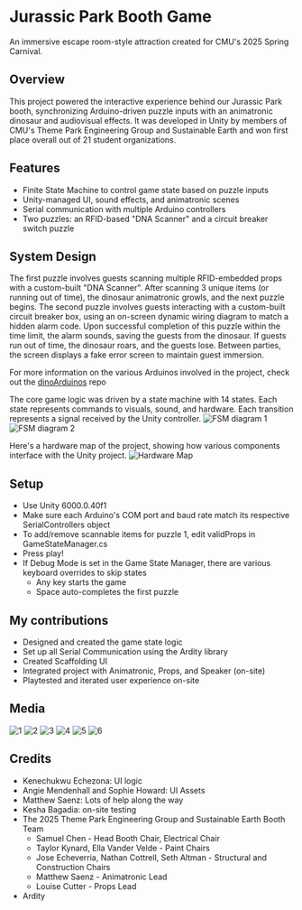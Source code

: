 
# Jurassic Park Booth Game
An immersive escape room-style attraction created for CMU's 2025 Spring Carnival.

## Overview
This project powered the interactive experience behind our Jurassic Park booth, synchronizing Arduino-driven puzzle inputs with an animatronic dinosaur and audiovisual effects. It was developed in Unity by members of CMU's Theme Park Engineering Group and Sustainable Earth and won first place overall out of 21 student organizations.

## Features
- Finite State Machine to control game state based on puzzle inputs
- Unity-managed UI, sound effects, and animatronic scenes
- Serial communication with multiple Arduino controllers
- Two puzzles: an RFID-based "DNA Scanner" and a circuit breaker switch puzzle

## System Design
The first puzzle involves guests scanning multiple RFID-embedded props with a custom-built "DNA Scanner". After scanning 3 unique items (or running out of time), the dinosaur animatronic growls, and the next puzzle begins. The second puzzle involves guests interacting with a custom-built circuit breaker box, using an on-screen dynamic wiring diagram to match a hidden alarm code. Upon successful completion of this puzzle within the time limit, the alarm sounds, saving the guests from the dinosaur. If guests run out of time, the dinosaur roars, and the guests lose. Between parties, the screen displays a fake error screen to maintain guest immersion.

For more information on the various Arduinos involved in the project, check out the [dinoArduinos](github.com/p0nk0/DinoArduinos) repo

The core game logic was driven by a state machine with 14 states. Each state represents commands to visuals, sound, and hardware. Each transition represents a signal received by the Unity controller.
![FSM diagram 1](Images/FSM1.jpg)
![FSM diagram 2](Images/FSM2.jpg)

Here's a hardware map of the project, showing how various components interface with the Unity project.
![Hardware Map](Images/Map.jpg)

## Setup
- Use Unity 6000.0.40f1
- Make sure each Arduino's COM port and baud rate match its respective SerialControllers object
- To add/remove scannable items for puzzle 1, edit validProps in GameStateManager.cs
- Press play!
- If Debug Mode is set in the Game State Manager, there are various keyboard overrides to skip states
  - Any key starts the game
  - Space auto-completes the first puzzle

## My contributions
- Designed and created the game state logic
- Set up all Serial Communication using the Ardity library
- Created Scaffolding UI
- Integrated project with Animatronic, Props, and Speaker (on-site)
- Playtested and iterated user experience on-site

## Media
![1](Images/1.jpg)
![2](Images/2.jpg)
![3](Images/3.jpg)
![4](Images/4.png)
![5](Images/5.png)
![6](Images/6.jpg)

## Credits
- Kenechukwu Echezona: UI logic
- Angie Mendenhall and Sophie Howard: UI Assets
- Matthew Saenz: Lots of help along the way
- Kesha Bagadia: on-site testing
- The 2025 Theme Park Engineering Group and Sustainable Earth Booth Team
  - Samuel Chen - Head Booth Chair, Electrical Chair
  - Taylor Kynard, Ella Vander Velde - Paint Chairs
  - Jose Echeverria, Nathan Cottrell, Seth Altman - Structural and Construction Chairs
  - Matthew Saenz - Animatronic Lead
  - Louise Cutter - Props Lead
- Ardity
